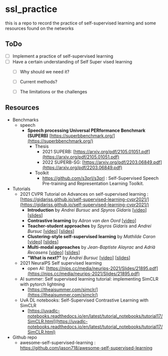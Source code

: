 # ssl_practice
this is a repo to record the practice of self-supervised learning and some resources found on the networks

## ToDo 
- [ ] Implement a practice of self-supervised learning
- [ ] Have a certain understanding of Self Super vised learning
    - [ ] Why should we need it?
    - [ ] Current methods?
    - [ ] The limitations or the challenges


## Resources
- Benchmarks
    - speech
        - ****Speech processing Universal PERformance Benchmark (SUPERB)**** [https://superbbenchmark.org/](https://superbbenchmark.org/)
            - Thesis
                - 2021 SUPERB: [https://arxiv.org/pdf/2105.01051.pdf](https://arxiv.org/pdf/2105.01051.pdf)
                - 2022 SUPERB-SG: [https://arxiv.org/pdf/2203.06849.pdf](https://arxiv.org/pdf/2203.06849.pdf)
            - Toolkit
                - https://github.com/s3prl/s3prl : Self-Supervised Speech Pre-training and Representation Learning Toolkit.
- Tutorials
    - 2021 CVPR Tutorial on Advances on self-supervised learning  : [https://gidariss.github.io/self-supervised-learning-cvpr2021/](https://gidariss.github.io/self-supervised-learning-cvpr2021/)
        - **Introduction** by *Andrei Bursuc* and *Spyros Gidaris* [[video](https://youtu.be/MdD4UMshl1Q)]  [[slides](https://abursuc.github.io/slides//2021-cvpr-ssl/ssl-intro.html)]
        - **Contrastive learning** by *Aäron van den Oord* [[video](https://youtu.be/MdD4UMshl1Q?t=2094)]
        - **Teacher-student approaches** by *Spyros Gidaris* and *Andrei Bursuc*   [[video](https://youtu.be/MdD4UMshl1Q?t=4159)] [[slides](https://gidariss.github.io/self-supervised-learning-cvpr2021/slides/teacher_student.pdf)]
        - **Clustering-style self-supervised learning** by *Mathilde Caron*   [[video](https://youtu.be/MdD4UMshl1Q?t=7220)] [[slides](https://gidariss.github.io/self-supervised-learning-cvpr2021/slides/cvpr21ssl_mathildecaron_slides.pdf)]
        - **Multi-modal approaches** by *Jean-Baptiste Alayrac* and *Adrià Recasens* [[video](https://youtu.be/MdD4UMshl1Q?t=9996)] [[slides](https://docs.google.com/presentation/d/e/2PACX-1vRuZzdUZyqUZrGCURaS7tGbef3OBkfFiBG7H0NdpA9n9pFnyhebaS3ihX-mxtt70CyB74VHcXQHqnoW/pub?start=false&loop=false&delayms=3000&slide=id.ge0cc15bdb5_0_33)]
        - **"What is next?"** by *Andrei Bursuc* [[video](https://youtu.be/MdD4UMshl1Q?t=13594)]  [[slides](https://abursuc.github.io/slides//2021-cvpr-ssl/ssl-next.html)]
    - 2021 NeuralPS Self supervised learning
        - open AI: [https://nips.cc/media/neurips-2021/Slides/21895.pdf](https://nips.cc/media/neurips-2021/Slides/21895.pdf)
    - AI summer: Self supervised learning tutorial: implementing SimCLR with pytorch lightning
        - [https://theaisummer.com/simclr/](https://theaisummer.com/simclr/)
    - UvA DL notebooks: Self-Supervised Contrastive Learning with SimCLR
        - [https://uvadlc-notebooks.readthedocs.io/en/latest/tutorial_notebooks/tutorial17/SimCLR.html](https://uvadlc-notebooks.readthedocs.io/en/latest/tutorial_notebooks/tutorial17/SimCLR.html)
- Github repo
    - awesome-self-supervised-learning : https://github.com/jason718/awesome-self-supervised-learning